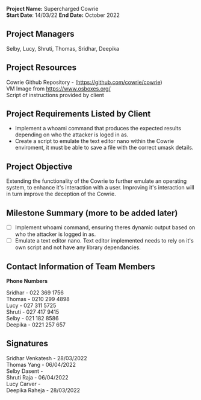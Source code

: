 **Project Name:** Supercharged Cowrie <br>
**Start Date**: 14/03/22    **End Date:** October 2022

## Project Managers

Selby, Lucy, Shruti, Thomas, Sridhar, Deepika

## Project Resources

Cowrie Github Repository - (https://github.com/cowrie/cowrie) <br>
VM Image from https://www.osboxes.org/ <br>
Script of instructions provided by client

## Project Requirements Listed by Client

- Implement a whoami command that produces the expected results depending on who the attacker is loged in as.
- Create a script to emulate the text editor nano within the Cowrie enviroment, it must be able to save a file with the correct umask details.

## Project Objective

Extending the functionality of the Cowrie to further emulate an operating system, to enhance it's interaction with a user. Improving it's interaction will in turn improve the deception of the Cowrie. 

## Milestone Summary (more to be added later)

- [ ] Implement whoami command, ensuring theres dynamic output based on who the attacker is logged in as. 
- [ ] Emulate a text editor nano. Text editor implemented needs to rely on it's own script and not have any library dependancies.

## Contact Information of Team Members

**Phone Numbers**

Sridhar - 022 369 1756 <br>
Thomas - 0210 299 4898 <br>
Lucy - 027 311 5725 <br>
Shruti - 027 417 9415 <br>
Selby - 021 182 8586 <br>
Deepika - 0221 257 657 <br>

## Signatures

Sridhar Venkatesh - 28/03/2022 <br>
Thomas Yang - 06/04/2022 <br>
Selby Dasent - <br>
Shruti Raja - 06/04/2022<br>
Lucy Carver - <br>
Deepika Raheja - 28/03/2022 <br>







